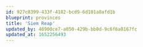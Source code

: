 ```yaml
---
id: 927c8399-433f-4182-bcd9-6d101a8afd1b
blueprint: provinces
title: 'Siem Reap'
updated_by: 48900ce7-a050-429b-bb0d-9c6f6a8167fc
updated_at: 1652256493
---
```

